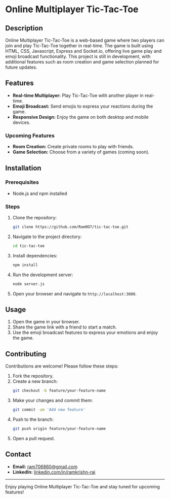 # Online Multiplayer Tic-Tac-Toe

## Description

Online Multiplayer Tic-Tac-Toe is a web-based game where two players can join and play Tic-Tac-Toe together in real-time. The game is built using HTML, CSS, Javascript, Express and Socket.io, offering live game play and emoji broadcast functionality. This project is still in development, with additional features such as room creation and game selection planned for future updates.

## Features

- **Real-time Multiplayer:** Play Tic-Tac-Toe with another player in real-time.
- **Emoji Broadcast:** Send emojis to express your reactions during the game.
- **Responsive Design:** Enjoy the game on both desktop and mobile devices.

### Upcoming Features

- **Room Creation:** Create private rooms to play with friends.
- **Game Selection:** Choose from a variety of games (coming soon).

## Installation

### Prerequisites

- Node.js and npm installed

### Steps

1. Clone the repository:
    ```sh
    git clone https://github.com/Ram0O7/tic-tac-toe.git
    ```
2. Navigate to the project directory:
    ```sh
    cd tic-tac-toe
    ```
3. Install dependencies:
    ```sh
    npm install
    ```

5. Run the development server:
    ```sh
    node server.js
    ```
6. Open your browser and navigate to `http://localhost:3000`.

## Usage

1. Open the game in your browser.
2. Share the game link with a friend to start a match.
3. Use the emoji broadcast features to express your emotions and enjoy the game.

## Contributing

Contributions are welcome! Please follow these steps:

1. Fork the repository.
2. Create a new branch:
    ```sh
    git checkout -b feature/your-feature-name
    ```
3. Make your changes and commit them:
    ```sh
    git commit -am 'Add new feature'
    ```
4. Push to the branch:
    ```sh
    git push origin feature/your-feature-name
    ```
5. Open a pull request.

## Contact

- **Email:** [ram706860@gmail.com](mailto:ramkrishn@example.com)
- **LinkedIn:** [linkedin.com/in/ramkrishn-rai](https://linkedin.com/in/ramkrishn-rai)

---

Enjoy playing Online Multiplayer Tic-Tac-Toe and stay tuned for upcoming features!
